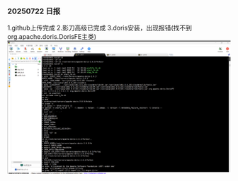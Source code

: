 ### 20250722 日报
1.github上传完成
2.影刀高级已完成
3.doris安装，出现报错(找不到org.apache.doris.DorisFE主类)
![img_1.png](img_1.png)
